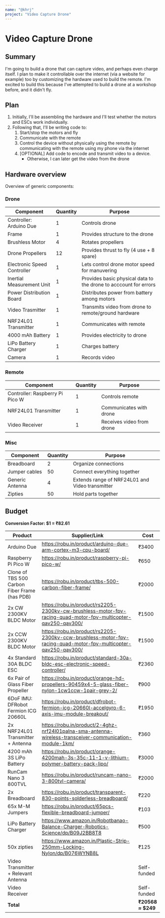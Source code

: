 ```yaml
---
name: "@khrj"
project: "Video Capture Drone"
---
```


# Video Capture Drone

## Summary

I'm going to build a drone that can capture video, and perhaps even charge itself. 
I plan to make it controllable over the internet (via a website for example) too by customizing the hardware used to build the remote.
I'm excited to build this because I've attempted to build a drone at a workshop before, and it didn't fly.

## Plan

1. Initially, I'll be assembling the hardware and I'll test whether the motors and ESCs work individually.
2. Following that, I'll be writing code to:
    1. Start/stop the motors and fly
    2. Communicate with the remote
    3. Control the device without physically using the remote by communicating with the remote using my phone via the internet
    4. [OPTIONAL] Add code to encode and transmit video to a device.
        - Otherwise, I can later get the video from the drone

## Hardware overview

Overview of generic components:

### Drone

| Component                   | Quantity | Purpose                                                          |
| --------------------------- | -------- | ---------------------------------------------------------------- |
| Controller: Arduino Due     | 1        | Controls drone                                                   | 
| Frame                       | 1        | Provides structure to the drone                                  |
| Brushless Motor             | 4        | Rotates propellers                                               |
| Drone Propellers            | 12       | Provides thrust to fly (4 use + 8 spare)                         |
| Electronic Speed Controller | 1        | Lets control drone motor speed for manuvering                    |
| Inertial Measurement Unit   | 1        | Provides basic physical data to the drone to acccount for errors |
| Power Distribution Board    | 1        | Distributes power from battery among motors                      |
| Video Trasmitter            | 1        | Transmits video from drone to remote/ground hardware             |
| NRF24L01 Transmitter        | 1        | Communicates with remote                                         |
| 4000 mAh Battery            | 1        | Provides electricity to drone                                    |
| LiPo Battery Charger        | 1        | Charges battery                                                  |
| Camera                      | 1        | Records video                                                    |

### Remote

| Component                       | Quantity | Purpose                   |
| ------------------------------- | -------- | ------------------------- |
| Controller: Raspberry Pi Pico W | 1        | Controls remote           |
| NRF24L01 Transmitter            | 1        | Communicates with drone   |
| Video Receiver                  | 1        | Receives video from drone |

### Misc

| Component       | Quantity | Purpose                                         |
| --------------- | -------- | ----------------------------------------------- |
| Breadboard      | 2        | Organize connections                            |
| Jumper cables   | 50       | Connect everything together                     |
| Generic Antenna | 4        | Extends range of NRF24L01 and Video transmitter |
| Zipties         | 50       | Hold parts together                             | 

## Budget

**Conversion Factor: $1 = ₹82.61**

| Product                                       | Supplier/Link                                                                                                  | Cost                       |
| --------------------------------------------- | -------------------------------------------------------------------------------------------------------------- | -------------------------- |
| Arduino Due                                   | https://robu.in/product/arduino-due-arm-cortex-m3-cpu-board/                                                   | ₹3400                      |
| Raspberry Pi Pico W                           | https://robu.in/product/raspberry-pi-pico-w/                                                                   | ₹650                       |
| Clone of TBS 500 Carbon Fiber Frame (has PDB) | https://robu.in/product/tbs-500-carbon-fiber-frame/                                                            | ₹2000                      |
| 2x CW 2300KV BLDC Motor                       | https://robu.in/product/rs2205-2300kv-cw-brushless-motor-fpv-racing-quad-motor-fpv-multicopter-qav250-qav300/  | ₹1500                      |
| 2x CCW 2300KV BLDC Motor                      | https://robu.in/product/rs2205-2300kv-ccw-brushless-motor-fpv-racing-quad-motor-fpv-multicopter-qav250-qav300/ | ₹1500                      |
| 4x Standard 30A BLDC ESC                      | https://robu.in/product/standard-30a-bldc-esc-electronic-speed-controller/                                     | ₹2360                      |
| 6x Pair of Glass Fiber Propeller              | https://robu.in/product/orange-hd-propellers-90459x4-5-glass-fiber-nylon-1cw1ccw-1pair-grey-2/                 | ₹900                       |
| 6DoF IMU: DFRobot Fermion ICG 20660L          | https://robu.in/product/dfrobot-fermion-icg-20660l-accelgyro-6-axis-imu-module-breakout/                       | ₹1950                      |
| 2x NRF24L01 Transmitter + Antenna             | https://robu.in/product/2-4ghz-nrf24l01palna-sma-antenna-wireless-transceiver-communication-module-1km/        | ₹360                       |
| 4200 mAh 3S LiPo Battery                      | https://robu.in/product/orange-4200mah-3s-35c-11-1-v-lithium-polymer-battery-pack-lipo/                        | ₹3000                      |
| RunCam Nano 3 800TVL                          | https://robu.in/product/runcam-nano-3-800tvl-camera/                                                           | ₹2000                      |
| 2x Breadboard                                 | https://robu.in/product/transparent-830-points-solderless-breadboard/                                          | ₹220                       |
| 65x M-M Jumpers                               | https://robu.in/product/65pcs-flexible-breadboard-jumper/                                                      | ₹103                       |
| LiPo Battery Charger                          | https://www.amazon.in/Robotbanao-Balance-Charger-Robotics-Science/dp/B09J2BB8T8                                | ₹500                       |
| 50x zipties                                   | https://www.amazon.in/Plastic-Strip-250mm-Locking-Nylon/dp/B076WYNB8L                                          | ₹125                       |
| Video Transmitter + Relevant Antenna          |                                                                                                                | Self-funded                |
| Video Receiver                                |                                                                                                                | Self-funded                | 
| **Total**                                     |                                                                                                                | **₹20568 ≈ $249**       |
